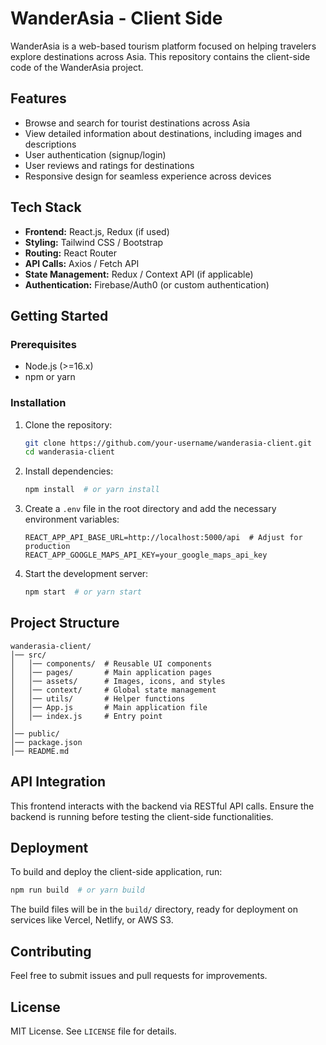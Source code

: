# WanderAsia - Client Side

WanderAsia is a web-based tourism platform focused on helping travelers explore destinations across Asia. This repository contains the client-side code of the WanderAsia project.

## Features
- Browse and search for tourist destinations across Asia
- View detailed information about destinations, including images and descriptions
- User authentication (signup/login)
- User reviews and ratings for destinations
- Responsive design for seamless experience across devices

## Tech Stack
- **Frontend:** React.js, Redux (if used)
- **Styling:** Tailwind CSS / Bootstrap
- **Routing:** React Router
- **API Calls:** Axios / Fetch API
- **State Management:** Redux / Context API (if applicable)
- **Authentication:** Firebase/Auth0 (or custom authentication)

## Getting Started

### Prerequisites
- Node.js (>=16.x)
- npm or yarn

### Installation
1. Clone the repository:
   ```sh
   git clone https://github.com/your-username/wanderasia-client.git
   cd wanderasia-client
   ```
2. Install dependencies:
   ```sh
   npm install  # or yarn install
   ```

3. Create a `.env` file in the root directory and add the necessary environment variables:
   ```env
   REACT_APP_API_BASE_URL=http://localhost:5000/api  # Adjust for production
   REACT_APP_GOOGLE_MAPS_API_KEY=your_google_maps_api_key
   ```

4. Start the development server:
   ```sh
   npm start  # or yarn start
   ```

## Project Structure
```
wanderasia-client/
│── src/
│   │── components/  # Reusable UI components
│   │── pages/       # Main application pages
│   │── assets/      # Images, icons, and styles
│   │── context/     # Global state management
│   │── utils/       # Helper functions
│   │── App.js       # Main application file
│   │── index.js     # Entry point
│
│── public/
│── package.json
│── README.md
```

## API Integration
This frontend interacts with the backend via RESTful API calls. Ensure the backend is running before testing the client-side functionalities.

## Deployment
To build and deploy the client-side application, run:
```sh
npm run build  # or yarn build
```
The build files will be in the `build/` directory, ready for deployment on services like Vercel, Netlify, or AWS S3.

## Contributing
Feel free to submit issues and pull requests for improvements.

## License
MIT License. See `LICENSE` file for details.
